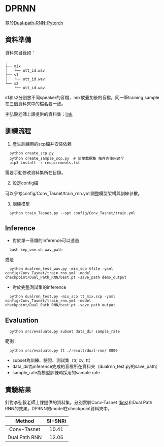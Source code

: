 # DPRNN
基於[Dual-path-RNN-Pytorch](https://github.com/JusperLee/Dual-Path-RNN-Pytorch)

## 資料準備
資料夾目錄如：
```
.
├── mix
│   └── utt_id.wav
├── s1
│   └── utt_id.wav
└── s2
    └── utt_id.wav
```
s1和s2分別放不同speaker的音檔，mix放疊加後的音檔。同一筆training sample在三個資料夾中的檔名要一致。

李弘毅老師上課提供的資料集：[link](https://drive.google.com/file/d/1g3ObZnCNtdYMLYe-YNwbjkMlUrFszjxY/view)

## 訓練流程
1. 產生訓練用的scp檔并安装依赖
```
  python create_scp.py
  python create_sample_scp.py  # 简单数据集 推荐先使用这个
  pip3 install -r requirements.txt
```
需要手動修改資料集所在目錄。

2. 設定config檔

可以參考config/Conv_Tasnet/train_rnn.yml調整模型架構與訓練參數。

3. 訓練模型
```
  python train_Tasnet.py --opt config/Conv_Tasnet/train.yml
```

## Inference
- 對於單一音檔的inference可以透過
```
  bash sep_one.sh wav_path
```
或是
```
  python dualrnn_test_wav.py -mix_scp $file -yaml config/Conv_Tasnet/train_rnn.yml -model checkpoint/Dual_Path_RNN/best.pt -save_path demo_output
```

- 對於完整測試集的inference
```
  python dualrnn_test.py -mix_scp tt_mix.scp -yaml config/Conv_Tasnet/train_rnn.yml -model checkpoint/Dual_Path_RNN/best.pt -save_path output
```


## Evaluation
```
  python src/evaluate.py subset data_dir sample_rate
```
範例：
```
  python src/evaluate.py tt ./result/dual-rnn/ 8000
```
- subset為訓練、驗證、測試集（tr, cv, tt）
- data_dir為inference完成的音檔所在資料夾（dualrnn_test.py的save_path）
- sample_rate為模型訓練時採用的sample rate

## 實驗結果
針對李弘毅老師上課提供的資料集，分別實驗Conv-Tasnet ([link](https://github.com/JusperLee/Dual-Path-RNN-Pytorch))和Dual Path RNN的效果。DPRNN的model在checkpoint資料夾中。

|     Method    | SI-SNRi |
|:-------------:|:-------:|
|  Conv-Tasnet  |  10.41  |
| Dual Path RNN |  12.06  |
